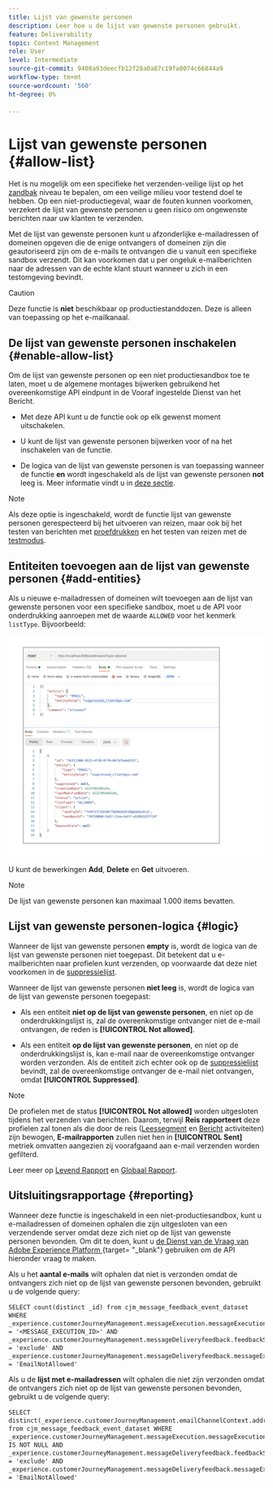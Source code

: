 ```yaml
---
title: Lijst van gewenste personen
description: Leer hoe u de lijst van gewenste personen gebruikt.
feature: Deliverability
topic: Content Management
role: User
level: Intermediate
source-git-commit: 9408a93deecfb12f28a0a87c19fa0074c66844a9
workflow-type: tm+mt
source-wordcount: '560'
ht-degree: 0%

---
```


# Lijst van gewenste personen {#allow-list}

Het is nu mogelijk om een specifieke het verzenden-veilige lijst op het [zandbak](administration/sandboxes.md) niveau te bepalen, om een veilige milieu voor testend doel te hebben. Op een niet-productiegeval, waar de fouten kunnen voorkomen, verzekert de lijst van gewenste personen u geen risico om ongewenste berichten naar uw klanten te verzenden.

Met de lijst van gewenste personen kunt u afzonderlijke e-mailadressen of domeinen opgeven die de enige ontvangers of domeinen zijn die geautoriseerd zijn om de e-mails te ontvangen die u vanuit een specifieke sandbox verzendt. Dit kan voorkomen dat u per ongeluk e-mailberichten naar de adressen van de echte klant stuurt wanneer u zich in een testomgeving bevindt.

>[!CAUTION]
>
>Deze functie is **niet** beschikbaar op productiestanddozen. Deze is alleen van toepassing op het e-mailkanaal.

## De lijst van gewenste personen inschakelen {#enable-allow-list}

Om de lijst van gewenste personen op een niet productiesandbox toe te laten, moet u de algemene montages bijwerken gebruikend het overeenkomstige API eindpunt in de Vooraf ingestelde Dienst van het Bericht.

* Met deze API kunt u de functie ook op elk gewenst moment uitschakelen.

* U kunt de lijst van gewenste personen bijwerken voor of na het inschakelen van de functie.

* De logica van de lijst van gewenste personen is van toepassing wanneer de functie **en** wordt ingeschakeld als de lijst van gewenste personen **not** leeg is. Meer informatie vindt u in [deze sectie](#logic).

<!--To enable this feature on a non-production sandbox, update the allowed list so that it is no longer empty. To disable it, clear up the allowed list so that it is again empty.

Learn more on the allowed list logic in this section.
-->

>[!NOTE]
>
>Als deze optie is ingeschakeld, wordt de functie lijst van gewenste personen gerespecteerd bij het uitvoeren van reizen, maar ook bij het testen van berichten met [proefdrukken](preview.md#send-proofs) en het testen van reizen met de [testmodus](building-journeys/testing-the-journey.md).

## Entiteiten toevoegen aan de lijst van gewenste personen {#add-entities}

Als u nieuwe e-mailadressen of domeinen wilt toevoegen aan de lijst van gewenste personen voor een specifieke sandbox, moet u de API voor onderdrukking aanroepen met de waarde `ALLOWED` voor het kenmerk `listType`. Bijvoorbeeld:

![](assets/allow-list-api.png)

U kunt de bewerkingen **Add**, **Delete** en **Get** uitvoeren.

>[!NOTE]
>
>De lijst van gewenste personen kan maximaal 1.000 items bevatten.

<!--
Learn more on making these API calls in the API reference documentation.
Found this link in Experience Platform documentation, but may not be the final one: (https://experienceleague.adobe.com/docs/experience-platform/landing/platform-apis/api-guide.html?lang=en).-->

## Lijst van gewenste personen-logica {#logic}

<!-- When the allowed list is enabled (enable-allow-list) at the sandbox level using the API call above, the following applies.-->

Wanneer de lijst van gewenste personen **empty** is, wordt de logica van de lijst van gewenste personen niet toegepast. Dit betekent dat u e-mailberichten naar profielen kunt verzenden, op voorwaarde dat deze niet voorkomen in de [suppressielijst](suppression-list.md).

Wanneer de lijst van gewenste personen **niet leeg** is, wordt de logica van de lijst van gewenste personen toegepast:

* Als een entiteit **niet op de lijst van gewenste personen**, en niet op de onderdrukkingslijst is, zal de overeenkomstige ontvanger niet de e-mail ontvangen, de reden is **[!UICONTROL Not allowed]**.

* Als een entiteit **op de lijst van gewenste personen**, en niet op de onderdrukkingslijst is, kan e-mail naar de overeenkomstige ontvanger worden verzonden. Als de entiteit zich echter ook op de [suppressielijst](suppression-list.md) bevindt, zal de overeenkomstige ontvanger de e-mail niet ontvangen, omdat **[!UICONTROL Suppressed]**.

>[!NOTE]
>
>De profielen met de status **[!UICONTROL Not allowed]** worden uitgesloten tijdens het verzenden van berichten. Daarom, terwijl **Reis rapporteert** deze profielen zal tonen als die door de reis ([Leessegment](building-journeys/read-segment.md) en [Bericht](building-journeys/journeys-message.md) activiteiten) zijn bewogen, **E-mailrapporten** zullen niet hen in **[!UICONTROL Sent]** metriek omvatten aangezien zij voorafgaand aan e-mail verzenden worden gefilterd.
>
>Leer meer op [Levend Rapport](reports/live-report.md) en [Globaal Rapport](reports/global-report.md).

## Uitsluitingsrapportage {#reporting}

Wanneer deze functie is ingeschakeld in een niet-productiesandbox, kunt u e-mailadressen of domeinen ophalen die zijn uitgesloten van een verzendende server omdat deze zich niet op de lijst van gewenste personen bevonden. Om dit te doen, kunt u [de Dienst van de Vraag van Adobe Experience Platform ](https://experienceleague.adobe.com/docs/experience-platform/query/api/getting-started.html) {target= &quot;_blank&quot;} gebruiken om de API hieronder vraag te maken.

Als u het **aantal e-mails** wilt ophalen dat niet is verzonden omdat de ontvangers zich niet op de lijst van gewenste personen bevonden, gebruikt u de volgende query:

```
SELECT count(distinct _id) from cjm_message_feedback_event_dataset WHERE
_experience.customerJourneyManagement.messageExecution.messageExecutionID = '<MESSAGE_EXECUTION_ID>' AND
_experience.customerJourneyManagement.messageDeliveryfeedback.feedbackStatus = 'exclude' AND
_experience.customerJourneyManagement.messageDeliveryfeedback.messageExclusion.reason = 'EmailNotAllowed'
```

Als u de **lijst met e-mailadressen** wilt ophalen die niet zijn verzonden omdat de ontvangers zich niet op de lijst van gewenste personen bevonden, gebruikt u de volgende query:

```
SELECT distinct(_experience.customerJourneyManagement.emailChannelContext.address) from cjm_message_feedback_event_dataset WHERE
_experience.customerJourneyManagement.messageExecution.messageExecutionID IS NOT NULL AND
_experience.customerJourneyManagement.messageDeliveryfeedback.feedbackStatus = 'exclude' AND
_experience.customerJourneyManagement.messageDeliveryfeedback.messageExclusion.reason = 'EmailNotAllowed'
```

